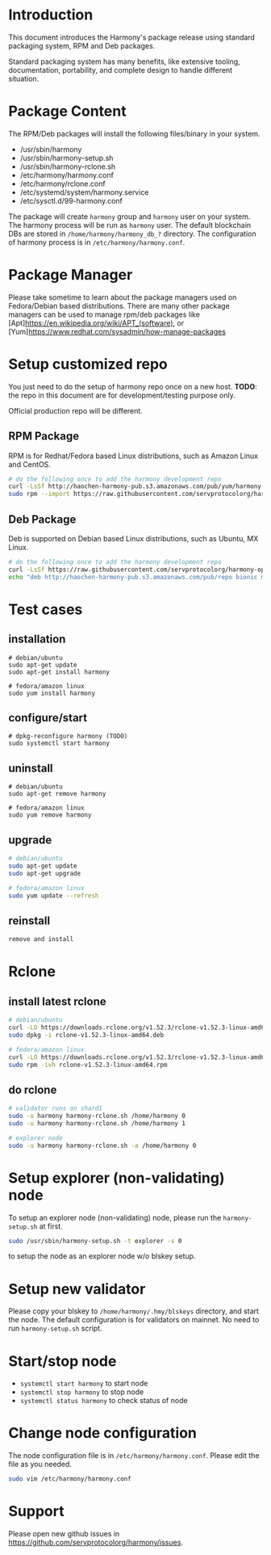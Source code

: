 # Introduction
This document introduces the Harmony's package release using standard packaging system, RPM and Deb packages.

Standard packaging system has many benefits, like extensive tooling, documentation, portability, and complete design to handle different situation.

# Package Content
The RPM/Deb packages will install the following files/binary in your system.
* /usr/sbin/harmony
* /usr/sbin/harmony-setup.sh
* /usr/sbin/harmony-rclone.sh
* /etc/harmony/harmony.conf
* /etc/harmony/rclone.conf
* /etc/systemd/system/harmony.service
* /etc/sysctl.d/99-harmony.conf

The package will create `harmony` group and `harmony` user on your system.
The harmony process will be run as `harmony` user.
The default blockchain DBs are stored in `/home/harmony/harmony_db_?` directory.
The configuration of harmony process is in `/etc/harmony/harmony.conf`.

# Package Manager
Please take sometime to learn about the package managers used on Fedora/Debian based distributions.
There are many other package managers can be used to manage rpm/deb packages like [Apt]<https://en.wikipedia.org/wiki/APT_(software)>,
or [Yum]<https://www.redhat.com/sysadmin/how-manage-packages>

# Setup customized repo
You just need to do the setup of harmony repo once on a new host.
**TODO**: the repo in this document are for development/testing purpose only.

Official production repo will be different.

## RPM Package
RPM is for Redhat/Fedora based Linux distributions, such as Amazon Linux and CentOS.

```bash
# do the following once to add the harmony development repo
curl -LsSf http://haochen-harmony-pub.s3.amazonaws.com/pub/yum/harmony-dev.repo | sudo tee -a /etc/yum.repos.d/harmony-dev.repo
sudo rpm --import https://raw.githubusercontent.com/servprotocolorg/harmony-open/master/harmony-release/harmony-pub.key
```

## Deb Package
Deb is supported on Debian based Linux distributions, such as Ubuntu, MX Linux.

```bash
# do the following once to add the harmony development repo
curl -LsSf https://raw.githubusercontent.com/servprotocolorg/harmony-open/master/harmony-release/harmony-pub.key | sudo apt-key add
echo "deb http://haochen-harmony-pub.s3.amazonaws.com/pub/repo bionic main" | sudo tee -a /etc/apt/sources.list

```

# Test cases
## installation
```
# debian/ubuntu
sudo apt-get update
sudo apt-get install harmony

# fedora/amazon linux
sudo yum install harmony
```
## configure/start
```
# dpkg-reconfigure harmony (TODO)
sudo systemctl start harmony
```

## uninstall
```
# debian/ubuntu
sudo apt-get remove harmony

# fedora/amazon linux
sudo yum remove harmony
```

## upgrade
```bash
# debian/ubuntu
sudo apt-get update
sudo apt-get upgrade

# fedora/amazon linux
sudo yum update --refresh
```

## reinstall
```bash
remove and install
```

# Rclone
## install latest rclone
```bash
# debian/ubuntu
curl -LO https://downloads.rclone.org/v1.52.3/rclone-v1.52.3-linux-amd64.deb
sudo dpkg -i rclone-v1.52.3-linux-amd64.deb

# fedora/amazon linux
curl -LO https://downloads.rclone.org/v1.52.3/rclone-v1.52.3-linux-amd64.rpm
sudo rpm -ivh rclone-v1.52.3-linux-amd64.rpm
```

## do rclone
```bash
# validator runs on shard1
sudo -u harmony harmony-rclone.sh /home/harmony 0
sudo -u harmony harmony-rclone.sh /home/harmony 1

# explorer node
sudo -u harmony harmony-rclone.sh -a /home/harmony 0
```

# Setup explorer (non-validating) node
To setup an explorer node (non-validating) node, please run the `harmony-setup.sh` at first.

```bash
sudo /usr/sbin/harmony-setup.sh -t explorer -s 0
```
to setup the node as an explorer node w/o blskey setup.

# Setup new validator
Please copy your blskey to `/home/harmony/.hmy/blskeys` directory, and start the node.
The default configuration is for validators on mainnet. No need to run `harmony-setup.sh` script.

# Start/stop node
* `systemctl start harmony` to start node
* `systemctl stop harmony` to stop node
* `systemctl status harmony` to check status of node

# Change node configuration
The node configuration file is in `/etc/harmony/harmony.conf`.  Please edit the file as you needed.
```bash
sudo vim /etc/harmony/harmony.conf
```

# Support
Please open new github issues in https://github.com/servprotocolorg/harmony/issues.
